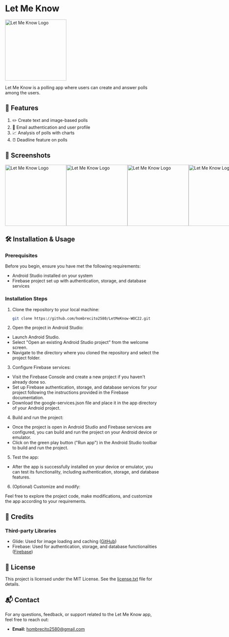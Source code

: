 # Let Me Know
<img src="https://res.cloudinary.com/dxomldckp/image/upload/v1709322050/let-me-know/ipvaaarfhpgcrf8crrla.jpg" alt="Let Me Know Logo" width="200">

Let Me Know is a polling app where users can create and answer polls among the users.

## 🚀 Features

1) ✏️ Create text and image-based polls
2) 📧 Email authentication and user profile
3) 📈 Analysis of polls with charts
4) ⏰ Deadline feature on polls

## 📱 Screenshots

<div style="display: flex; justify-content: space-between;">
    <img src="https://res.cloudinary.com/dxomldckp/image/upload/v1709322638/let-me-know/ai0k47z6p7e3nrtx4ggk.jpg" alt="Let Me Know Logo" width="200">
    <img src="https://res.cloudinary.com/dxomldckp/image/upload/v1709322661/let-me-know/qhnngslv5y1j92sil16v.jpg" alt="Let Me Know Logo" width="200">
    <img src="https://res.cloudinary.com/dxomldckp/image/upload/v1709322641/let-me-know/e3vp4qy4kzbxvbij5vjt.jpg" alt="Let Me Know Logo" width="200">
    <img src="https://res.cloudinary.com/dxomldckp/image/upload/v1709322638/let-me-know/gaoturgfcaqrvl2gm8zp.jpg" alt="Let Me Know Logo" width="200">
    <img src="https://res.cloudinary.com/dxomldckp/image/upload/v1709322662/let-me-know/ligkbweubrybnluusuyo.jpg" alt="Let Me Know Logo" width="200">
    <img src="https://res.cloudinary.com/dxomldckp/image/upload/v1709322640/let-me-know/vfvgbwgqn4sce3mp8ohd.jpg" alt="Let Me Know Logo" width="200">
    <img src="https://res.cloudinary.com/dxomldckp/image/upload/v1709322623/let-me-know/gnig46k2zs0cscwilx1l.jpg" alt="Let Me Know Logo" width="200">
    <img src="https://res.cloudinary.com/dxomldckp/image/upload/v1709322628/let-me-know/xmfnua4u4wwmlz8464bd.jpg" alt="Let Me Know Logo" width="200">
</div>

## 🛠️ Installation & Usage

### Prerequisites

Before you begin, ensure you have met the following requirements:

- Android Studio installed on your system
- Firebase project set up with authentication, storage, and database services

### Installation Steps

1. Clone the repository to your local machine:

   ```bash
   git clone https://github.com/hombrecito2580/LetMeKnow-WOC22.git

2. Open the project in Android Studio:

- Launch Android Studio.
- Select "Open an existing Android Studio project" from the welcome screen.
- Navigate to the directory where you cloned the repository and select the project folder.

3. Configure Firebase services:

- Visit the Firebase Console and create a new project if you haven't already done so.
- Set up Firebase authentication, storage, and database services for your project following the instructions provided in the Firebase documentation.
- Download the google-services.json file and place it in the app directory of your Android project.

4. Build and run the project:

- Once the project is open in Android Studio and Firebase services are configured, you can build and run the project on your Android device or emulator.
- Click on the green play button ("Run app") in the Android Studio toolbar to build and run the project.

5. Test the app:

- After the app is successfully installed on your device or emulator, you can test its functionality, including authentication, storage, and database features.

6. (Optional) Customize and modify:

Feel free to explore the project code, make modifications, and customize the app according to your requirements.

## 🙏 Credits

### Third-party Libraries

- Glide: Used for image loading and caching ([GitHub](https://github.com/bumptech/glide))
- Firebase: Used for authentication, storage, and database functionalities ([Firebase](https://firebase.google.com/))

## 📄 License

This project is licensed under the MIT License. See the [license.txt](license.txt) file for details.

## 📬 Contact

For any questions, feedback, or support related to the Let Me Know app, feel free to reach out:

- **Email:** [hombrecito2580@gmail.com](mailto:hombrecito2580@gmail.com)
